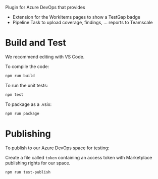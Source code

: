 Plugin for Azure DevOps that provides

- Extension for the WorkItems pages to show a TestGap badge
- Pipeline Task to upload coverage, findings, ... reports to Teamscale

# Build and Test

We recommend editing with VS Code.

To compile the code:

```bash
npm run build
```

To run the unit tests:

```bash
npm test
```

To package as a .vsix:

```bash
npm run package
```

# Publishing

To publish to our Azure DevOps space for testing:

Create a file called `token` containing an access token with Marketplace publishing rights for our space.

```bash
npm run test-publish
```

